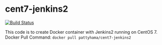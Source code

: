 # cent7-jenkins2
[![Build Status](https://travis-ci.org/pattyhama/cent7-jenkins2.svg?branch=master)](https://travis-ci.org/pattyhama/cent7-jenkins2)

This code is to create Docker container with Jenkins2 running on CentOS 7.  
Docker Pull Command: ```docker pull pattyhama/cent7-jenkins2```
